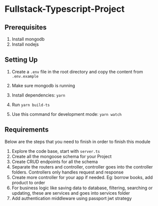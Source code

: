 # Fullstack-Typescript-Project

## Prerequisites

1. Install mongodb
2. Install nodejs

## Setting Up

1. Create a `.env` file in the root directory and copy the content from `.env.example`

2. Make sure mongodb is running
3. Install dependencies: `yarn`
4. Run `yarn build-ts`
4. Use this command for development mode: `yarn watch`

## Requirements

Below are the steps that you need to finish in order to finish this module

1. Explore the code base, start with `server.ts`
2. Create all the mongoose schema for your Project
3. Create CRUD endpoints for all the schema
4. Separate the routers and controller, controller goes into the controller folders. Controllers only handles request and response
5. Create more controller for your app if needed. Eg: borrow books, add product to order
6. For business logic like saving data to database, filtering, searching or updating, these are services and goes into services folder
7. Add authentication middleware using passport jwt strategy

